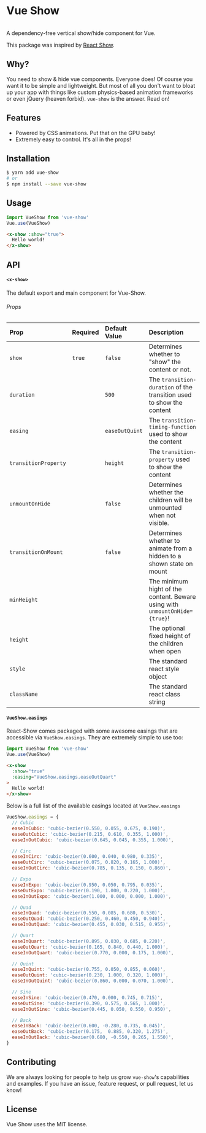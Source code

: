 
# Vue Show
</a>
<a href="https://npmjs.com/package/vue-show" target="\_parent">
<img alt="" src="https://img.shields.io/npm/dm/vue-show.svg" />
</a>

A dependency-free vertical show/hide component for Vue.

This package was inspired by [React Show](https://github.com/react-tools/react-show).

## Why?
You need to show & hide vue components. Everyone does! Of course you want it to be simple and lightweight. But most of all you don't want to bloat up your app with things like custom physics-based animation frameworks or even jQuery (heaven forbid). `vue-show` is the answer. Read on!

## Features
- Powered by CSS animations. Put that on the GPU baby!
- Extremely easy to control. It's all in the props!

## Installation
```bash
$ yarn add vue-show
# or
$ npm install --save vue-show
```

## Usage
```javascript
import VueShow from 'vue-show'
Vue.use(VueShow)
```

``` html
<x-show :show="true">
  Hello world!
</x-show>

```


## API

#### `<x-show>`
The default export and main component for Vue-Show.

###### Props
|         Prop         	| Required 	|  Default Value 	| Description                                                                 	|
|:--------------------	|:--------	|:--------------	|:-----------------------------------------------------------------------------	|
| `show`               	|  `true`   | `false`        	| Determines whether to "show" the content or not.                            	|
| `duration`           	|          	| `500`          	| The `transition-duration` of the transition used to show the content        	|
| `easing`             	|          	| `easeOutQuint` 	| The `transition-timing-function` used to show the content                   	|
| `transitionProperty` 	|          	| `height`       	| The `transition-property` used to show the content                          	|
| `unmountOnHide`      	|          	| `false`        	| Determines whether the children will be unmounted when not visible.         	|
| `transitionOnMount`  	|          	| `false`        	| Determines whether to animate from a hidden to a shown state on mount       	|
| `minHeight`          	|          	|                	| The minimum hight of the content. Beware using with `unmountOnHide={true}`! 	|
| `height`             	|          	|                	| The optional fixed height of the children when open                         	|
| `style`              	|          	|                	| The standard react style object                                             	|
| `className`          	|          	|                	| The standard react class string                                             	|

#### `VueShow.easings`
React-Show comes packaged with some awesome easings that are accessible via `VueShow.easings`. They are extremely simple to use too:
```javascript
import VueShow from 'vue-show'
Vue.use(VueShow)
```

``` html
<x-show
  :show="true"
  :easing="VueShow.easings.easeOutQuart"
>
  Hello world!
</x-show>

```

Below is a full list of the available easings located at `VueShow.easings`
```javascript
VueShow.easings = {
  // Cubic
  easeInCubic: 'cubic-bezier(0.550, 0.055, 0.675, 0.190)',
  easeOutCubic: 'cubic-bezier(0.215, 0.610, 0.355, 1.000)',
  easeInOutCubic: 'cubic-bezier(0.645, 0.045, 0.355, 1.000)',

  // Circ
  easeInCirc: 'cubic-bezier(0.600, 0.040, 0.980, 0.335)',
  easeOutCirc: 'cubic-bezier(0.075, 0.820, 0.165, 1.000)',
  easeInOutCirc: 'cubic-bezier(0.785, 0.135, 0.150, 0.860)',

  // Expo
  easeInExpo: 'cubic-bezier(0.950, 0.050, 0.795, 0.035)',
  easeOutExpo: 'cubic-bezier(0.190, 1.000, 0.220, 1.000)',
  easeInOutExpo: 'cubic-bezier(1.000, 0.000, 0.000, 1.000)',

  // Quad
  easeInQuad: 'cubic-bezier(0.550, 0.085, 0.680, 0.530)',
  easeOutQuad: 'cubic-bezier(0.250, 0.460, 0.450, 0.940)',
  easeInOutQuad: 'cubic-bezier(0.455, 0.030, 0.515, 0.955)',

  // Quart
  easeInQuart: 'cubic-bezier(0.895, 0.030, 0.685, 0.220)',
  easeOutQuart: 'cubic-bezier(0.165, 0.840, 0.440, 1.000)',
  easeInOutQuart: 'cubic-bezier(0.770, 0.000, 0.175, 1.000)',

  // Quint
  easeInQuint: 'cubic-bezier(0.755, 0.050, 0.855, 0.060)',
  easeOutQuint: 'cubic-bezier(0.230, 1.000, 0.320, 1.000)',
  easeInOutQuint: 'cubic-bezier(0.860, 0.000, 0.070, 1.000)',

  // Sine
  easeInSine: 'cubic-bezier(0.470, 0.000, 0.745, 0.715)',
  easeOutSine: 'cubic-bezier(0.390, 0.575, 0.565, 1.000)',
  easeInOutSine: 'cubic-bezier(0.445, 0.050, 0.550, 0.950)',

  // Back
  easeInBack: 'cubic-bezier(0.600, -0.280, 0.735, 0.045)',
  easeOutBack: 'cubic-bezier(0.175,  0.885, 0.320, 1.275)',
  easeInOutBack: 'cubic-bezier(0.680, -0.550, 0.265, 1.550)',
}
```

## Contributing
We are always looking for people to help us grow `vue-show`'s capabilities and examples. If you have an issue, feature request, or pull request, let us know!

## License
Vue Show uses the MIT license.
